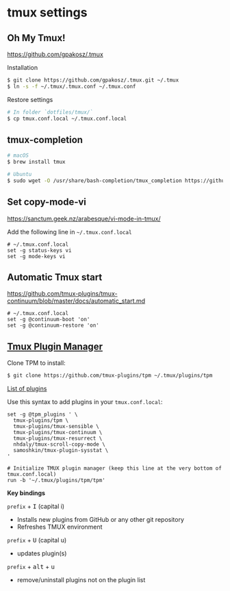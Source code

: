 # tmux settings

## Oh My Tmux!

https://github.com/gpakosz/.tmux

Installation

```bash
$ git clone https://github.com/gpakosz/.tmux.git ~/.tmux
$ ln -s -f ~/.tmux/.tmux.conf ~/.tmux.conf
```

Restore settings

```bash
# In folder `dotfiles/tmux/`
$ cp tmux.conf.local ~/.tmux.conf.local
```

## tmux-completion

```sh
# macOS
$ brew install tmux

# Ubuntu
$ sudo wget -O /usr/share/bash-completion/tmux_completion https://github.com/imomaliev/tmux-bash-completion/raw/master/completions/tmux
```

## Set copy-mode-vi

https://sanctum.geek.nz/arabesque/vi-mode-in-tmux/

Add the following line in `~/.tmux.conf.local`

```
# ~/.tmux.conf.local
set -g status-keys vi
set -g mode-keys vi
```

## Automatic Tmux start

https://github.com/tmux-plugins/tmux-continuum/blob/master/docs/automatic_start.md

```
# ~/.tmux.conf.local
set -g @continuum-boot 'on'
set -g @continuum-restore 'on'
```

## [Tmux Plugin Manager](https://github.com/tmux-plugins/tpm)

Clone TPM to install:

```bash
$ git clone https://github.com/tmux-plugins/tpm ~/.tmux/plugins/tpm
```

[List of plugins](https://github.com/gpakosz/.tmux/issues/228#issuecomment-472205869)

Use this syntax to add plugins in your `tmux.conf.local`:

```
set -g @tpm_plugins ' \
  tmux-plugins/tpm \
  tmux-plugins/tmux-sensible \
  tmux-plugins/tmux-continuum \
  tmux-plugins/tmux-resurrect \
  nhdaly/tmux-scroll-copy-mode \
  samoshkin/tmux-plugin-sysstat \
'

# Initialize TMUX plugin manager (keep this line at the very bottom of tmux.conf.local)
run -b '~/.tmux/plugins/tpm/tpm'
```

**Key bindings**

`prefix` + <kbd>I</kbd> (capital i)

- Installs new plugins from GitHub or any other git repository
- Refreshes TMUX environment

`prefix` + <kbd>U</kbd> (capital u)

- updates plugin(s)

`prefix` + <kbd>alt</kbd> + <kbd>u</kbd>

- remove/uninstall plugins not on the plugin list

